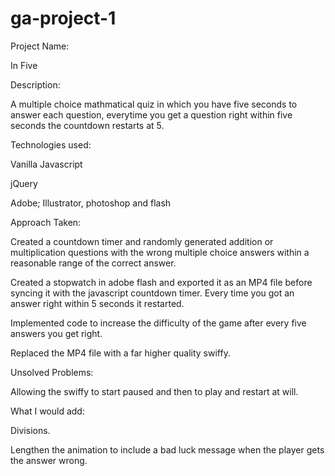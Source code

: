 # ga-project-1

Project Name:

In Five

Description:

A multiple choice mathmatical quiz in which you have five seconds to answer each question, everytime you get a question right within five seconds the countdown restarts at 5.

Technologies used:

Vanilla Javascript

jQuery

Adobe; Illustrator, photoshop and flash


Approach Taken:

Created a countdown timer and randomly generated addition or multiplication questions with the wrong multiple choice answers within a reasonable range of the correct answer.

Created a stopwatch in adobe flash and exported it as an MP4 file before syncing it with the javascript countdown timer. Every time you got an answer right within 5 seconds it restarted.

Implemented code to increase the difficulty of the game after every five answers you get right.

Replaced the MP4 file with a far higher quality swiffy.


Unsolved Problems:

Allowing the swiffy to start paused and then to play and restart at will.


What I would add:

Divisions.

Lengthen the animation to include a bad luck message when the player gets the answer wrong.